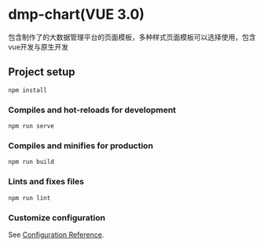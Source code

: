 # dmp-chart(VUE 3.0)
包含制作了的大数据管理平台的页面模板，多种样式页面模板可以选择使用，包含vue开发与原生开发
## Project setup
```
npm install
```

### Compiles and hot-reloads for development
```
npm run serve
```

### Compiles and minifies for production
```
npm run build
```

### Lints and fixes files
```
npm run lint
```

### Customize configuration
See [Configuration Reference](https://cli.vuejs.org/config/).
